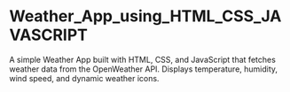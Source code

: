 # Weather_App_using_HTML_CSS_JAVASCRIPT
A simple Weather App built with HTML, CSS, and JavaScript that fetches weather data from the OpenWeather API. Displays temperature, humidity, wind speed, and dynamic weather icons.
